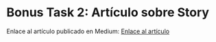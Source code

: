 # Bonus Task 2: Artículo sobre Story

Enlace al artículo publicado en Medium: [Enlace al artículo](https://medium.com/@portualmanela/el-futuro-de-la-blockchain-con-story-innovaci%C3%B3n-y-oportunidades-para-los-validadores-a4cea2853e6a)
